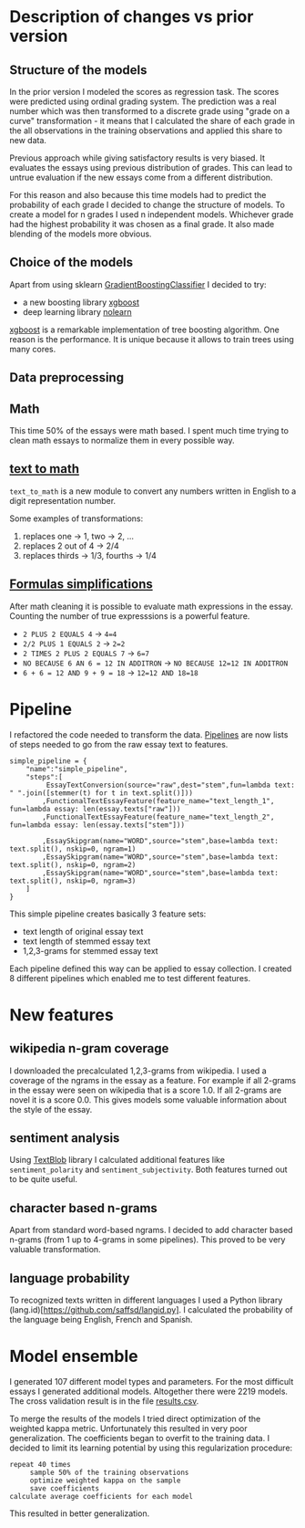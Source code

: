 Description of changes vs prior version
================

Structure of the models
----------------

In the prior version I modeled the scores as regression task.
The scores were predicted using ordinal grading system.
The prediction was a real number which was then transformed to a discrete
grade using "grade on a curve" transformation - it means that
I calculated the share of each grade in the all observations in the 
training observations and applied this share to new data.

Previous approach while giving satisfactory results is very biased.
It evaluates the essays using previous distribution of grades.
This can lead to untrue evaluation if the new essays come 
from a different distribution.

For this reason and also because this time models had to predict
the probability of each grade I decided to change the structure
of models. To create a model for n grades I used n independent 
models. Whichever grade had the highest probability it was chosen
as a final grade. It also made blending of the models more obvious.

Choice of the models
----------------

Apart from using sklearn [GradientBoostingClassifier](http://scikit-learn.org/stable/modules/generated/sklearn.ensemble.GradientBoostingClassifier.html) I decided to try:

- a new boosting library [xgboost](https://github.com/tqchen/xgboost)
- deep learning library [nolearn](https://github.com/dnouri/nolearn)

[xgboost](https://github.com/tqchen/xgboost) is a remarkable implementation
of tree boosting algorithm. One reason is the performance. It is unique
because it allows to train trees using many cores.

Data preprocessing
----------------

Math
----------------

This time 50% of the essays were math based. I spent much time trying to 
clean math essays to normalize them in every possible way.

[text to math](lib/math/text_to_math.py)
--------------
```text_to_math``` is a new module to convert any numbers written in English
to a digit representation number.

Some examples of transformations:

1. replaces one -> 1, two -> 2, ...
2. replaces 2 out of 4 -> 2/4
3. replaces thirds -> 1/3, fourths -> 1/4

[Formulas simplifications](lib/math/math_helpers.py)
--------------

After math cleaning it is possible to evaluate math expressions in the 
essay. Counting the number of true expresssions is a powerful feature.

- ```2 PLUS 2 EQUALS 4``` -> ```4=4```
- ```2/2 PLUS 1 EQUALS 2``` -> ```2=2```
- ```2 TIMES 2 PLUS 2 EQUALS 7``` -> ```6=7```
- ```NO BECAUSE 6 AN 6 = 12 IN ADDITRON``` -> ```NO BECAUSE 12=12 IN ADDITRON```
- ```6 + 6 = 12 AND 9 + 9 = 18``` -> ```12=12 AND 18=18```

Pipeline
================

I refactored the code needed to transform the data. [Pipelines](pipelines.py) are
now lists of steps needed to go from the raw essay text to features.

```
simple_pipeline = {
    "name":"simple_pipeline",
    "steps":[
         EssayTextConversion(source="raw",dest="stem",fun=lambda text: " ".join([stemmer(t) for t in text.split()]))
        ,FunctionalTextEssayFeature(feature_name="text_length_1", fun=lambda essay: len(essay.texts["raw"]))
        ,FunctionalTextEssayFeature(feature_name="text_length_2", fun=lambda essay: len(essay.texts["stem"]))

        ,EssaySkipgram(name="WORD",source="stem",base=lambda text: text.split(), nskip=0, ngram=1)
        ,EssaySkipgram(name="WORD",source="stem",base=lambda text: text.split(), nskip=0, ngram=2)
        ,EssaySkipgram(name="WORD",source="stem",base=lambda text: text.split(), nskip=0, ngram=3)
    ]
}
```

This simple pipeline creates basically 3 feature sets:

- text length of original essay text
- text length of stemmed essay text
- 1,2,3-grams for stemmed essay text

Each pipeline defined this way can be applied to essay collection. I created 8 different
pipelines which enabled me to test different features.

New features
================

wikipedia n-gram coverage
----------------

I downloaded the precalculated 1,2,3-grams from wikipedia. I used a coverage
of the ngrams in the essay as a feature. For example if all 2-grams in the
essay were seen on wikipedia that is a score 1.0. If all 2-grams are novel
it is a score 0.0. This gives models some valuable information about the
style of the essay.

sentiment analysis
----------------

Using [TextBlob](https://github.com/sloria/TextBlob) library I calculated
additional features like ```sentiment_polarity``` and ```sentiment_subjectivity```.
Both features turned out to be quite useful.

character based n-grams
----------------

Apart from standard word-based ngrams. I decided to add character based
n-grams (from 1 up to 4-grams in some pipelines). This proved to be very
valuable transformation.

language probability
----------------

To recognized texts written in different languages I used a Python library
(lang.id)[https://github.com/saffsd/langid.py]. I calculated the probability
of the language being English, French and Spanish.

Model ensemble
================

I generated 107 different model types and parameters.
For the most difficult essays I generated additional models.
Altogether there were 2219 models. The cross validation result
is in the file [results.csv](results.csv).

To merge the results of the models I tried direct optimization of the
weighted kappa metric. Unfortunately this resulted in very poor generalization.
The coefficients began to overfit to the training data. I decided to limit 
its learning potential by using this regularization procedure:

```
repeat 40 times
     sample 50% of the training observations
     optimize weighted kappa on the sample
     save coefficients
calculate average coefficients for each model
```

This resulted in better generalization.